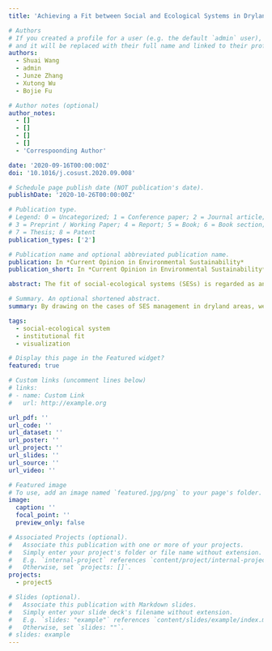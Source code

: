 ```yaml
---
title: 'Achieving a Fit between Social and Ecological Systems in Drylands for Sustainability'

# Authors
# If you created a profile for a user (e.g. the default `admin` user), write the username (folder name) here
# and it will be replaced with their full name and linked to their profile.
authors:
  - Shuai Wang
  - admin
  - Junze Zhang
  - Xutong Wu
  - Bojie Fu

# Author notes (optional)
author_notes:
  - []
  - []
  - []
  - []
  - 'Correspoonding Author'

date: '2020-09-16T00:00:00Z'
doi: '10.1016/j.cosust.2020.09.008'

# Schedule page publish date (NOT publication's date).
publishDate: '2020-10-26T00:00:00Z'

# Publication type.
# Legend: 0 = Uncategorized; 1 = Conference paper; 2 = Journal article;
# 3 = Preprint / Working Paper; 4 = Report; 5 = Book; 6 = Book section;
# 7 = Thesis; 8 = Patent
publication_types: ['2']

# Publication name and optional abbreviated publication name.
publication: In *Current Opinion in Environmental Sustainability*
publication_short: In *Current Opinion in Environmental Sustainability*

abstract: The fit of social-ecological systems (SESs) is regarded as an important criterion for achieving sustainability. However, there is still a shortage of approaches to achieve this matching, especially for dryland areas, where ecosystems are more vulnerable and sensitive than other areas, and mismatches between institutions and ecological processes can cause worse consequences in a shorter time. By drawing on the cases of SES management in dryland areas, we propose three distinct but complementary approaches to promote SES fit based on comprehensive and systematic analyses, which can be summarized as structural, dynamic, and scale approaches. These approaches could contribute to enhance the fit of SES, but more quantitative indicators and tools are needed to analyze complex SES structure–function relationships.

# Summary. An optional shortened abstract.
summary: By drawing on the cases of SES management in dryland areas, we propose three distinct but complementary approaches to promote SES fit based on comprehensive and systematic analyses, which can be summarized as structural, dynamic, and scale approaches. 

tags: 
  - social-ecological system
  - institutional fit
  - visualization

# Display this page in the Featured widget?
featured: true

# Custom links (uncomment lines below)
# links:
# - name: Custom Link
#   url: http://example.org

url_pdf: ''
url_code: ''
url_dataset: ''
url_poster: ''
url_project: ''
url_slides: ''
url_source: ''
url_video: ''

# Featured image
# To use, add an image named `featured.jpg/png` to your page's folder.
image:
  caption: ''
  focal_point: ''
  preview_only: false

# Associated Projects (optional).
#   Associate this publication with one or more of your projects.
#   Simply enter your project's folder or file name without extension.
#   E.g. `internal-project` references `content/project/internal-project/index.md`.
#   Otherwise, set `projects: []`.
projects:
  - project5

# Slides (optional).
#   Associate this publication with Markdown slides.
#   Simply enter your slide deck's filename without extension.
#   E.g. `slides: "example"` references `content/slides/example/index.md`.
#   Otherwise, set `slides: ""`.
# slides: example
---
```

<!-- 
{{% callout note %}}
Click the _Cite_ button above to demo the feature to enable visitors to import publication metadata into their reference management software.
{{% /callout %}}

{{% callout note %}}
Create your slides in Markdown - click the _Slides_ button to check out the example.
{{% /callout %}}

Supplementary notes can be added here, including [code, math, and images](https://wowchemy.com/docs/writing-markdown-latex/). -->
